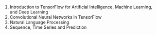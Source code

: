 1. Introduction to TensorFlow for Artificial Intelligence, Machine Learning, and Deep Learning
2. Convolutional Neural Networks in TensorFlow
3. Natural Language Processing
4. Sequence, Time Series and Prediction
